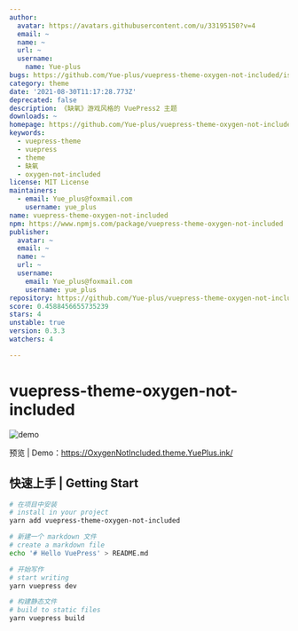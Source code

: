 ```yaml
---
author:
  avatar: https://avatars.githubusercontent.com/u/33195150?v=4
  email: ~
  name: ~
  url: ~
  username:
    name: Yue-plus
bugs: https://github.com/Yue-plus/vuepress-theme-oxygen-not-included/issues
category: theme
date: '2021-08-30T11:17:28.773Z'
deprecated: false
description: 《缺氧》游戏风格的 VuePress2 主题
downloads: ~
homepage: https://github.com/Yue-plus/vuepress-theme-oxygen-not-included#readme
keywords:
  - vuepress-theme
  - vuepress
  - theme
  - 缺氧
  - oxygen-not-included
license: MIT License
maintainers:
  - email: Yue_plus@foxmail.com
    username: yue_plus
name: vuepress-theme-oxygen-not-included
npm: https://www.npmjs.com/package/vuepress-theme-oxygen-not-included
publisher:
  avatar: ~
  email: ~
  name: ~
  url: ~
  username:
    email: Yue_plus@foxmail.com
    username: yue_plus
repository: https://github.com/Yue-plus/vuepress-theme-oxygen-not-included
score: 0.4588456655735239
stars: 4
unstable: true
version: 0.3.3
watchers: 4

---
```


# vuepress-theme-oxygen-not-included

![demo](./demo.jpg)

预览 | Demo：<https://OxygenNotIncluded.theme.YuePlus.ink/>

## 快速上手 | Getting Start

```sh
# 在项目中安装
# install in your project
yarn add vuepress-theme-oxygen-not-included

# 新建一个 markdown 文件
# create a markdown file
echo '# Hello VuePress' > README.md

# 开始写作
# start writing
yarn vuepress dev

# 构建静态文件
# build to static files
yarn vuepress build
```